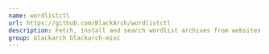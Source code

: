 ```yaml
---
name: wordlistctl
url: https://github.com/BlackArch/wordlistctl
description: Fetch, install and search wordlist archives from websites.
group: blackarch blackarch-misc
---
```

